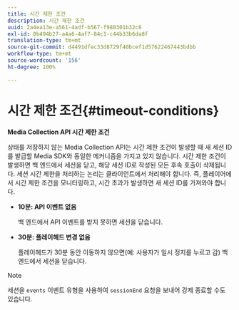 ```yaml
---
title: 시간 제한 조건
description: 시간 제한 조건
uuid: 2a4ea13e-a561-4adf-b567-f980301b32c8
exl-id: 0b494b27-a4a6-4af7-84c1-c44b33b6da8f
translation-type: tm+mt
source-git-commit: d4491dfec33d8729f40bcef1d57622467443bdbb
workflow-type: tm+mt
source-wordcount: '156'
ht-degree: 100%

---
```


# 시간 제한 조건{#timeout-conditions}

**Media Collection API 시간 제한 조건**

상태를 저장하지 않는 Media Collection API는 시간 제한 조건이 발생할 때 새 세션 ID를 발급할 Media SDK와 동일한 메커니즘을 가지고 있지 않습니다. 시간 제한 조건이 발생하면 백 엔드에서 세션을 닫고, 해당 세션 ID로 작성된 모든 후속 호출이 삭제됩니다. 세션 시간 제한을 처리하는 논리는 클라이언트에서 처리해야 합니다. 즉, 플레이어에서 시간 제한 조건을 모니터링하고, 시간 초과가 발생하면 새 세션 ID를 가져와야 합니다.

* **10분: API 이벤트 없음**

   백 엔드에서 API 이벤트를 받지 못하면 세션을 닫습니다.
* **30분: 플레이헤드 변경 없음**

   플레이헤드가 30분 동안 이동하지 않으면(예: 사용자가 일시 정지를 누르고 감) 백 엔드에서 세션을 닫습니다.

>[!NOTE]
>
>세션을 `events` 이벤트 유형을 사용하여 `sessionEnd` 요청을 보내어 강제 종료할 수도 있습니다.
